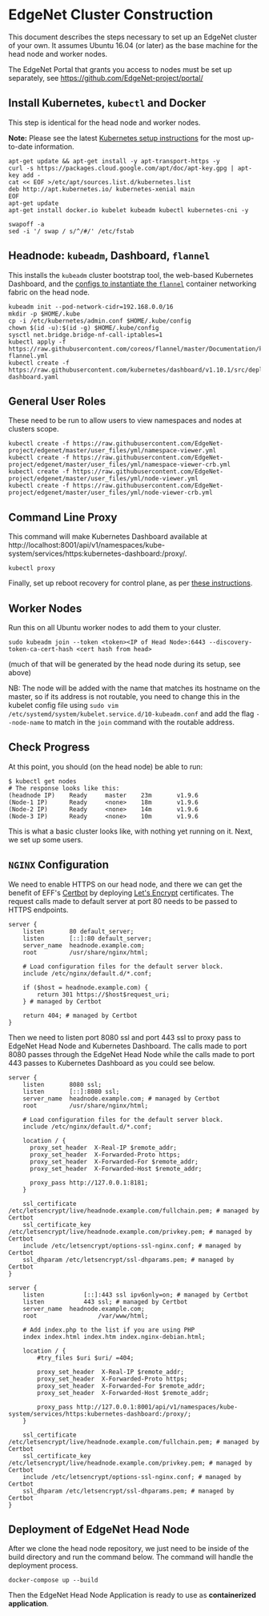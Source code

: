 # EdgeNet Cluster Construction

This document describes the steps necessary to set up an EdgeNet cluster
of your own. It assumes Ubuntu 16.04 (or later) as the base machine for
the head node and worker nodes.

The EdgeNet Portal that grants you access to nodes must be set up
separately, see https://github.com/EdgeNet-project/portal/


## Install Kubernetes, `kubectl` and Docker

This step is identical for the head node and worker nodes.

**Note:** Please see the latest [Kubernetes setup instructions](https://kubernetes.io/docs/tasks/tools/install-kubectl/#install-kubectl)
for the most up-to-date information.

```
apt-get update && apt-get install -y apt-transport-https -y
curl -s https://packages.cloud.google.com/apt/doc/apt-key.gpg | apt-key add -
cat << EOF >/etc/apt/sources.list.d/kubernetes.list
deb http://apt.kubernetes.io/ kubernetes-xenial main
EOF
apt-get update
apt-get install docker.io kubelet kubeadm kubectl kubernetes-cni -y

swapoff -a
sed -i '/ swap / s/^/#/' /etc/fstab
```

## Headnode: `kubeadm`, Dashboard, `flannel`

This installs the `kubeadm` cluster bootstrap tool, the web-based Kubernetes
Dashboard, and the [configs to instantiate the `flannel`](https://github.com/coreos/flannel/blob/master/Documentation/kube-flannel.yml)
container networking fabric on the head node.

```
kubeadm init --pod-network-cidr=192.168.0.0/16
mkdir -p $HOME/.kube
cp -i /etc/kubernetes/admin.conf $HOME/.kube/config
chown $(id -u):$(id -g) $HOME/.kube/config
sysctl net.bridge.bridge-nf-call-iptables=1
kubectl apply -f https://raw.githubusercontent.com/coreos/flannel/master/Documentation/kube-flannel.yml
kubectl create -f https://raw.githubusercontent.com/kubernetes/dashboard/v1.10.1/src/deploy/recommended/kubernetes-dashboard.yaml
```

## General User Roles

These need to be run to allow users to view namespaces and nodes at clusters scope.

```
kubectl create -f https://raw.githubusercontent.com/EdgeNet-project/edgenet/master/user_files/yml/namespace-viewer.yml
kubectl create -f https://raw.githubusercontent.com/EdgeNet-project/edgenet/master/user_files/yml/namespace-viewer-crb.yml
kubectl create -f https://raw.githubusercontent.com/EdgeNet-project/edgenet/master/user_files/yml/node-viewer.yml
kubectl create -f https://raw.githubusercontent.com/EdgeNet-project/edgenet/master/user_files/yml/node-viewer-crb.yml
```

## Command Line Proxy

This command will make Kubernetes Dashboard available at http://localhost:8001/api/v1/namespaces/kube-system/services/https:kubernetes-dashboard:/proxy/.

```
kubectl proxy
```

Finally, set up reboot recovery for control plane, as per
[these instructions](http://stytex.de/blog/2018/01/16/how-to-recover-self-hosted-kubeadm-kubernetes-cluster-after-reboot/).


## Worker Nodes

Run this on all Ubuntu worker nodes to add them to your cluster.

```
sudo kubeadm join --token <token><IP of Head Node>:6443 --discovery-token-ca-cert-hash <cert hash from head>
```
(much of that will be generated by the head node during its setup, see above)

NB: The node will be added with the name that matches its hostname on the
master, so if its address is not routable, you need to change this in the
kubelet config file using `sudo vim /etc/systemd/system/kubelet.service.d/10-kubeadm.conf`
and add the flag `--node-name` to match in the `join` command with the routable
address.


## Check Progress

At this point, you should (on the head node) be able to run:

```
$ kubectl get nodes
# The response looks like this:
(headnode IP)    Ready     master    23m       v1.9.6
(Node-1 IP)      Ready     <none>    18m       v1.9.6
(Node-2 IP)      Ready     <none>    14m       v1.9.6
(Node-3 IP)      Ready     <none>    10m       v1.9.6
```

This is what a basic cluster looks like, with nothing yet running on it.
Next, we set up some users.

## `NGINX` Configuration

We need to enable HTTPS on our head node, and there we can get the benefit of EFF's [Certbot](https://certbot.eff.org/) by deploying [Let's Encrypt](https://letsencrypt.org/) certificates. The request calls made to default server at port 80 needs to be passed to HTTPS endpoints.

```
server {
    listen       80 default_server;
    listen       [::]:80 default_server;
    server_name  headnode.example.com;
    root         /usr/share/nginx/html;

    # Load configuration files for the default server block.
    include /etc/nginx/default.d/*.conf;

    if ($host = headnode.example.com) {
        return 301 https://$host$request_uri;
    } # managed by Certbot

    return 404; # managed by Certbot
}
```

Then we need to listen port 8080 ssl and port 443 ssl to proxy pass to EdgeNet Head Node and Kubernetes Dashboard. The calls made to port 8080 passes through the EdgeNet Head Node while the calls made to port 443 passes to Kubernetes Dashboard as you could see below.

```
server {
    listen       8080 ssl;
    listen       [::]:8080 ssl;
    server_name  headnode.example.com; # managed by Certbot
    root         /usr/share/nginx/html;

    # Load configuration files for the default server block.
    include /etc/nginx/default.d/*.conf;

    location / {
      proxy_set_header  X-Real-IP $remote_addr;
      proxy_set_header  X-Forwarded-Proto https;
      proxy_set_header  X-Forwarded-For $remote_addr;
      proxy_set_header  X-Forwarded-Host $remote_addr;

      proxy_pass http://127.0.0.1:8181;
    }

    ssl_certificate /etc/letsencrypt/live/headnode.example.com/fullchain.pem; # managed by Certbot
    ssl_certificate_key /etc/letsencrypt/live/headnode.example.com/privkey.pem; # managed by Certbot
    include /etc/letsencrypt/options-ssl-nginx.conf; # managed by Certbot
    ssl_dhparam /etc/letsencrypt/ssl-dhparams.pem; # managed by Certbot
}
```

```
server {
    listen 			 [::]:443 ssl ipv6only=on; # managed by Certbot
    listen 			 443 ssl; # managed by Certbot
    server_name  headnode.example.com;
    root 				 /var/www/html;

    # Add index.php to the list if you are using PHP
    index index.html index.htm index.nginx-debian.html;

    location / {
    	#try_files $uri $uri/ =404;

    	proxy_set_header  X-Real-IP $remote_addr;
    	proxy_set_header  X-Forwarded-Proto https;
    	proxy_set_header  X-Forwarded-For $remote_addr;
    	proxy_set_header  X-Forwarded-Host $remote_addr;

    	proxy_pass http://127.0.0.1:8001/api/v1/namespaces/kube-system/services/https:kubernetes-dashboard:/proxy/;
    }

    ssl_certificate /etc/letsencrypt/live/headnode.example.com/fullchain.pem; # managed by Certbot
    ssl_certificate_key /etc/letsencrypt/live/headnode.example.com/privkey.pem; # managed by Certbot
    include /etc/letsencrypt/options-ssl-nginx.conf; # managed by Certbot
    ssl_dhparam /etc/letsencrypt/ssl-dhparams.pem; # managed by Certbot
}
```

## Deployment of EdgeNet Head Node

After we clone the head node repository, we just need to be inside of the build directory and run the command below. The command will handle the deployment process.

```
docker-compose up --build
```

Then the EdgeNet Head Node Application is ready to use as **containerized application**.
